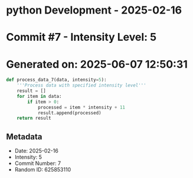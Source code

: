 ﻿# python Development - 2025-02-16
# Commit #7 - Intensity Level: 5
# Generated on: 2025-06-07 12:50:31
```python
def process_data_7(data, intensity=5):
    '''Process data with specified intensity level'''
    result = []
    for item in data:
        if item > 0:
            processed = item * intensity + 11
            result.append(processed)
    return result
```
## Metadata
- Date: 2025-02-16
- Intensity: 5
- Commit Number: 7
- Random ID: 625853110
